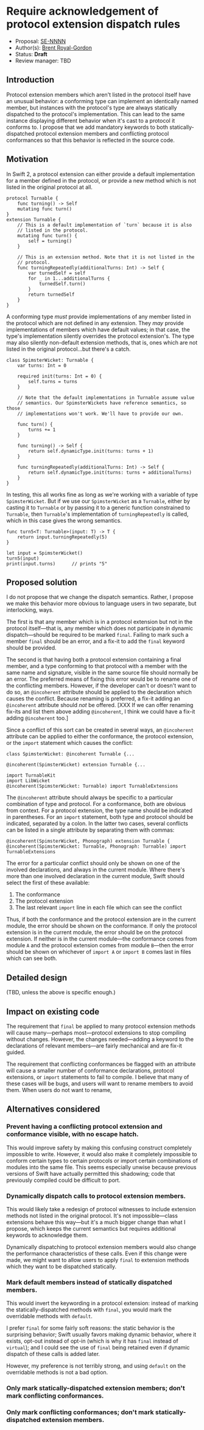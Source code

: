 # Require acknowledgement of protocol extension dispatch rules

* Proposal: [SE-NNNN](https://github.com/apple/swift-evolution/blob/master/proposals/NNNN-name.md)
* Author(s): [Brent Royal-Gordon](https://github.com/brentdax)
* Status: **Draft**
* Review manager: TBD

## Introduction

Protocol extension members which aren't listed in the protocol itself 
have an unusual behavior: a conforming type can implement an identically
named member, but instances with the protocol's type are always 
statically dispatched to the protocol's implementation. This can lead to
the same instance displaying different behavior when it's cast to a 
protocol it conforms to. I propose that we add mandatory keywords to 
both statically-dispatched protocol extension members and conflicting 
protocol conformances so that this behavior is reflected in the source 
code.

## Motivation

In Swift 2, a protocol extension can either provide a default 
implementation for a member defined in the protocol, or provide a new 
method which is not listed in the original protocol at all.

	protocol Turnable {
		func turning() -> Self
		mutating func turn()
	}
	extension Turnable {
		// This is a default implementation of `turn` because it is also
		// listed in the protocol.
		mutating func turn() {
			self = turning()
		}
		
		// This is an extension method. Note that it is not listed in the
		// protocol.
		func turningRepeatedly(additionalTurns: Int) -> Self {
			var turnedSelf = self
			for _ in 1...additionalTurns {
				turnedSelf.turn()
			}
			return turnedSelf
		}
	}

A conforming type *must* provide implementations of any member listed in
the protocol which are not defined in any extension. They *may* provide 
implementations of members which have default values; in that case, the 
type's implementation silently overrides the protocol extension's. The 
type may also silently non-default extension methods, that is, ones 
which are not listed in the original protocol...but there's a catch.

	class SpimsterWicket: Turnable {
		var turns: Int = 0
		
		required init(turns: Int = 0) {
			self.turns = turns
		}
		
		// Note that the default implementations in Turnable assume value
		// semantics. Our SpimsterWickets have reference semantics, so those
		// implementations won't work. We'll have to provide our own.
		
		func turn() {
			turns += 1
		}
		
		func turning() -> Self {
			return self.dynamicType.init(turns: turns + 1)
		}
		
		func turningRepeatedly(additionalTurns: Int) -> Self {
			return self.dynamicType.init(turns: turns + additionalTurns)
		}
	}

In testing, this all works fine as long as we're working with a variable
of type `SpimsterWicket`. But if we use our `SpimsterWicket` as a `Turnable`,
either by casting it to `Turnable` or by passing it to a generic function
constrained to `Turnable`, then `Turnable`'s implementation of 
`turningRepeatedly` is called, which in this case gives the wrong 
semantics.

	func turn5<T: Turnable>(input: T) -> T { 
		return input.turningRepeatedly(5) 
	}
	
	let input = SpimsterWicket()
	turn5(input)
	print(input.turns)		// prints "5"

## Proposed solution

I do not propose that we change the dispatch semantics. Rather, I propose
we make this behavior more obvious to language users in two separate, 
but interlocking, ways.

The first is that any member which is in a protocol extension but not in 
the protocol itself—that is, any member which does not participate in 
dynamic dispatch—should be required to be marked `final`. Failing to 
mark such a member `final` should be an error, and a fix-it to add the 
`final` keyword should be provided.

The second is that having both a protocol extension containing a final 
member, and a type conforming to that protocol with a member with the 
same name and signature, visible in the same source file should normally 
be an error. The preferred means of fixing this error would be to rename
one of the conflicting members. However, if the developer can't or 
doesn't want to do so, an `@incoherent` attribute should be applied to 
the declaration which causes the conflict. Because renaming is preferred,
a fix-it adding an `@incoherent` attribute should *not* be offered.
[XXX If we can offer renaming fix-its and list them above adding 
`@incoherent`, I think we could have a fix-it adding `@incoherent` too.]

Since a conflict of this sort can be created in several ways, an 
`@incoherent` attribute can be applied to either the conformance, the 
protocol extension, or the `import` statement which causes the conflict:

	class SpimsterWicket: @incoherent Turnable {...
	
	@incoherent(SpimsterWicket) extension Turnable {...
	
	import TurnableKit
	import LibWicket
	@incoherent(SpimsterWicket: Turnable) import TurnableExtensions

The `@incoherent` attribute should always be specific to a particular 
combination of type and protocol. For a conformance, both are obvious
from context. For a protocol extension, the type name should be 
indicated in parentheses. For an `import` statement, both type and 
protocol should be indicated, separated by a colon. In the latter two 
cases, several conflicts can be listed in a single attribute by 
separating them with commas:

	@incoherent(SpimsterWicket, Phonograph) extension Turnable {
	@incoherent(SpimsterWicket: Turnable, Phonograph: Turnable) import TurnableExtensions

The error for a particular conflict should only be shown on one of the
involved declarations, and always in the current module. Where there's 
more than one involved declaration in the current module, Swift should
select the first of these available:

1. The conformance
2. The protocol extension
3. The last relevant `import` line in each file which can see the conflict

Thus, if both the conformance and the protocol extension are in the 
current module, the error should be shown on the conformance. If only 
the protocol extension is in the current module, the error should be on
the protocol extension. If neither is in the current module—the 
conformance comes from module `A` and the protocol extension comes from 
module `B`—then the error should be shown on whichever of `import A` or 
`import B` comes last in files which can see both.

## Detailed design

(TBD, unless the above is specific enough.)

## Impact on existing code

The requirement that `final` be applied to many protocol extension 
methods will cause many—perhaps most—protocol extensions to stop 
compiling without changes. However, the changes needed—adding a keyword 
to the declarations of relevant members—are fairly mechanical and are 
fix-it guided.

The requirement that conflicting conformances be flagged with an 
attribute will cause a smaller number of conformance declarations, 
protocol extensions, or `import` statements to fail to compile. I 
believe that many of these cases will be bugs, and users will want to
rename members to avoid them. When users do not want to rename, 

## Alternatives considered

### Prevent having a conflicting protocol extension and conformance visible, with no escape hatch.

This would improve safety by making this confusing construct completely 
impossible to write. However, it would also make it completely 
impossible to conform certain types to certain protocols or import 
certain combinations of modules into the same file. This seems especially 
unwise because previous versions of Swift have actually permitted this 
shadowing; code that previously compiled could be difficult to port.

### Dynamically dispatch calls to protocol extension members.

This would likely take a redesign of protocol witnesses to include 
extension methods not listed in the original protocol. It's not 
impossible—class extensions behave this way—but it's a much bigger
change than what I propose, which keeps the current semantics but 
requires additional keywords to acknowledge them.

Dynamically dispatching to protocol extension members would also change
the performance characteristics of these calls. Even if this change 
were made, we might want to allow users to apply `final` to extension 
methods which they want to be dispatched statically.

### Mark default members instead of statically dispatched members.

This would invert the keywording in a protocol extension: instead of 
marking the statically-dispatched methods with `final`, you would mark 
the overridable methods with `default`.

I prefer `final` for some fairly soft reasons: the static behavior is 
the surprising behavior; Swift usually favors making dynamic behavior,
where it exists, opt-out instead of opt-in (which is why it has `final` 
instead of `virtual`); and I could see the use of `final` being retained
even if dynamic dispatch of these calls is added later.

However, my preference is not terribly strong, and using `default` on the
overridable methods is not a bad option.

### Only mark statically-dispatched extension members; don't mark conflicting conformances.

### Only mark conflicting conformances; don't mark statically-dispatched extension members.

